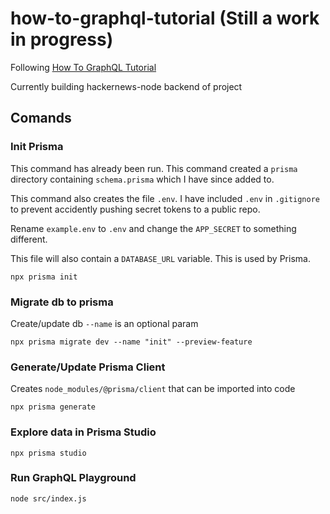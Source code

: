 # how-to-graphql-tutorial (Still a work in progress)
Following [How To GraphQL Tutorial](https://www.howtographql.com/graphql-js/0-introduction)

Currently building hackernews-node backend of project

## Comands
### Init Prisma 
This command has already been run.
This command created a `prisma` directory containing `schema.prisma` which I have since added to.

This command also creates the file `.env`. I have included `.env` in `.gitignore` to prevent accidently pushing secret tokens to a public repo.

Rename `example.env` to `.env` and change the `APP_SECRET` to something different. 

This file will also contain a `DATABASE_URL` variable. This is used by Prisma.

```
npx prisma init
```

### Migrate db to prisma
Create/update db `--name` is an optional param
```
npx prisma migrate dev --name "init" --preview-feature
```

### Generate/Update Prisma Client 
Creates `node_modules/@prisma/client` that can be imported into code
```
npx prisma generate
```

### Explore data in Prisma Studio
```
npx prisma studio
```

### Run GraphQL Playground
```
node src/index.js
```
